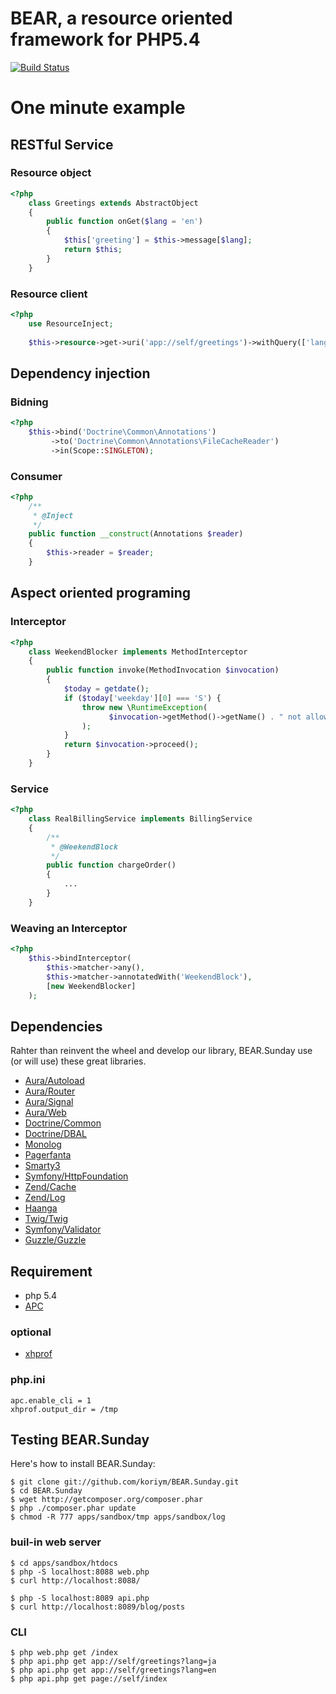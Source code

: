 BEAR, a resource oriented framework for PHP5.4
=============================

[![Build Status](https://secure.travis-ci.org/koriym/BEAR.Sunday.png?branch=master)](http://travis-ci.org/koriym/BEAR.Sunday)

One minute example
==================

RESTful Service
-----------

### Resource object
```php
<?php
    class Greetings extends AbstractObject
    {
        public function onGet($lang = 'en')
        {
            $this['greeting'] = $this->message[$lang];
            return $this;
        }
    }
```

### Resource client

```php
<?php
    use ResourceInject;
    
    $this->resource->get->uri('app://self/greetings')->withQuery(['lang' => 'ja'])->eager->request();
```
Dependency injection
--------------------

### Bidning
```php
<?php
    $this->bind('Doctrine\Common\Annotations')
         ->to('Doctrine\Common\Annotations\FileCacheReader')
         ->in(Scope::SINGLETON);
```

### Consumer
```php
<?php
    /**
     * @Inject
     */
    public function __construct(Annotations $reader)
    {
        $this->reader = $reader;
    }
```
Aspect oriented programing
--------------------------

### Interceptor
```php
<?php
    class WeekendBlocker implements MethodInterceptor
    {
        public function invoke(MethodInvocation $invocation)
        {
            $today = getdate();
            if ($today['weekday'][0] === 'S') {
                throw new \RuntimeException(
                      $invocation->getMethod()->getName() . " not allowed on weekends!"
                );
            }
            return $invocation->proceed();
        }
    }
```
### Service
```php
<?php
    class RealBillingService implements BillingService
    {
        /**
         * @WeekendBlock
         */
        public function chargeOrder()
        {
            ...
        }
    }
```
### Weaving an Interceptor
```php
<?php
    $this->bindInterceptor(
        $this->matcher->any(),
        $this->matcher->annotatedWith('WeekendBlock'),
        [new WeekendBlocker]
    );
```

Dependencies
------------
Rahter than reinvent the wheel and develop our library, BEAR.Sunday use (or will use) these great libraries.

 * [Aura/Autoload](https://github.com/auraphp/Aura.Autoload)
 * [Aura/Router](https://github.com/auraphp/Aura.Router)
 * [Aura/Signal](https://github.com/auraphp/Aura.Signal)
 * [Aura/Web](https://github.com/auraphp/Aura.Web)
 * [Doctrine/Common](http://www.doctrine-project.org/projects/common)
 * [Doctrine/DBAL](http://www.doctrine-project.org/projects/dbal)
 * [Monolog](https://github.com/Seldaek/monolog.git)
 * [Pagerfanta](git://github.com/whiteoctober/Pagerfanta.git)
 * [Smarty3](http://www.smarty.net/)
 * [Symfony/HttpFoundation](https://github.com/symfony/HttpFoundation)
 * [Zend/Cache](https://github.com/zendframework/zf2)
 * [Zend/Log](https://github.com/zendframework/zf2)
 * [Haanga](http://haanga.org/ "Haanga")
 * [Twig/Twig](http://twig.sensiolabs.org/ "Twig")
 * [Symfony/Validator](https://github.com/symfony/Validator "Symfony.Validator")
 * [Guzzle/Guzzle](http://guzzlephp.org/ "Guzzle")

## Requirement

 * php 5.4
 * [APC](http://jp.php.net/manual/en/book.apc.php)

### optional
 * [xhprof](http://jp.php.net/manual/en/book.xhprof.php)
 
### php.ini
    apc.enable_cli = 1
    xhprof.output_dir = /tmp

Testing BEAR.Sunday
------- 

Here's how to install BEAR.Sunday:

    $ git clone git://github.com/koriym/BEAR.Sunday.git
    $ cd BEAR.Sunday
    $ wget http://getcomposer.org/composer.phar
    $ php ./composer.phar update
    $ chmod -R 777 apps/sandbox/tmp apps/sandbox/log

### buil-in web server
    
    $ cd apps/sandbox/htdocs
    $ php -S localhost:8088 web.php
    $ curl http://localhost:8088/

    $ php -S localhost:8089 api.php
    $ curl http://localhost:8089/blog/posts

### CLI

    $ php web.php get /index
    $ php api.php get app://self/greetings?lang=ja
    $ php api.php get app://self/greetings?lang=en
    $ php api.php get page://self/index
